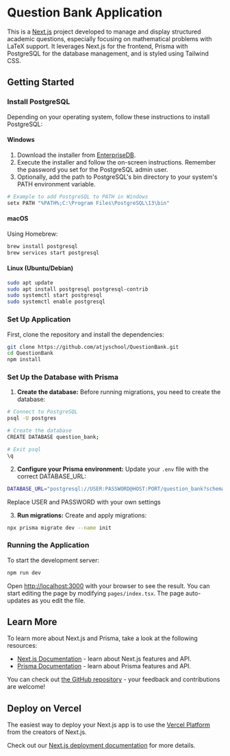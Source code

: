 
# Question Bank Application

This is a [Next.js](https://nextjs.org) project developed to manage and display structured academic questions, especially focusing on mathematical problems with LaTeX support. It leverages Next.js for the frontend, Prisma with PostgreSQL for the database management, and is styled using Tailwind CSS.

## Getting Started

### Install PostgreSQL

Depending on your operating system, follow these instructions to install PostgreSQL:

#### Windows
1. Download the installer from [EnterpriseDB](https://www.enterprisedb.com/downloads/postgres-postgresql-downloads).
2. Execute the installer and follow the on-screen instructions. Remember the password you set for the PostgreSQL admin user.
3. Optionally, add the path to PostgreSQL's bin directory to your system's PATH environment variable.

```bash
# Example to add PostgreSQL to PATH in Windows
setx PATH "%PATH%;C:\Program Files\PostgreSQL\13\bin"
```

#### macOS
Using Homebrew:

```bash
brew install postgresql
brew services start postgresql
```

#### Linux (Ubuntu/Debian)
```bash
sudo apt update
sudo apt install postgresql postgresql-contrib
sudo systemctl start postgresql
sudo systemctl enable postgresql
```

### Set Up Application

First, clone the repository and install the dependencies:

```bash
git clone https://github.com/atjyschool/QuestionBank.git
cd QuestionBank
npm install
```

### Set Up the Database with Prisma

1. **Create the database:**
   Before running migrations, you need to create the database:

```bash
# Connect to PostgreSQL
psql -U postgres

# Create the database
CREATE DATABASE question_bank;

# Exit psql
\q
```

2. **Configure your Prisma environment:**
   Update your `.env` file with the correct DATABASE_URL:

```bash
DATABASE_URL="postgresql://USER:PASSWORD@HOST:PORT/question_bank?schema=public"
```
Replace USER and PASSWORD with your own settings

3. **Run migrations:**
   Create and apply migrations:

```bash
npx prisma migrate dev --name init
```

### Running the Application

To start the development server:

```bash
npm run dev
```

Open [http://localhost:3000](http://localhost:3000) with your browser to see the result. You can start editing the page by modifying `pages/index.tsx`. The page auto-updates as you edit the file.

## Learn More

To learn more about Next.js and Prisma, take a look at the following resources:

- [Next.js Documentation](https://nextjs.org/docs) - learn about Next.js features and API.
- [Prisma Documentation](https://www.prisma.io/docs/) - learn about Prisma features and API.

You can check out [the GitHub repository](https://github.com/atjyschool/QuestionBank) - your feedback and contributions are welcome!

## Deploy on Vercel

The easiest way to deploy your Next.js app is to use the [Vercel Platform](https://vercel.com/new?utm_medium=default-template&filter=next.js&utm_source=create-next-app&utm_campaign=create-next-app-readme) from the creators of Next.js.

Check out our [Next.js deployment documentation](https://nextjs.org/docs/app/building-your-application/deploying) for more details.
